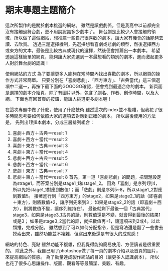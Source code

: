 <h1>期末專題主題簡介</h1>
這次所製作的是關於劇本挑選的網站。
雖然是讀戲劇係，但是我高中以前都完全沒有接觸過舞台劇，更不用說認識多少劇本了。
舞台劇是比較少人會接觸的領域，所以做了這個網站，想推薦一些自己很喜歡的劇本，讓大家有機會的話能夠去讀、去欣賞。
透過三題選擇機制，先選擇想看喜劇或悲劇的類型，然後選擇西方或東方的文本，最後是比較古典或現代的選擇，然後便會推薦出一本劇本。
希望透過這樣簡單的網頁，能夠讓大家先選到一本最想看的類別的劇本，進而激起更多人對於舞台劇的認識！


使用網站的方式
為了要讓更多人能夠在短時間內找出喜歡的劇本，所以網頁的操作方式非常簡單。
只要分別在「喜劇悲劇」、「西方東方」、「古典當代」這三個選項中二選一，再按下最下面的GOGOGO確認，便會找到最適合你的劇本。
新頁面是選擇的劇本介紹頁，除了有圖片以外，包含了劇名、作者、創作時間，以及大綱。
下面也有回首頁的按鈕，能讓人挑選更多劇本喔！


在這次專題中做了什麼，使用了什麼技術
雖然這次的index並不複雜，但我花了很多時間思考要如何依照大家的選項去對應到正確的劇本。
所以最後使用的方法是，
先列出1到8本劇本，分成三層排列組合：
1. 喜劇＋西方＋古典＝result 1
2. 喜劇＋西方＋當代＝result 2
3. 喜劇＋東方＋古典＝result 3
4. 喜劇＋東方＋當代＝result 4
5. 悲劇＋西方＋古典＝result 5
6. 悲劇＋西方＋當代＝result 6
7. 悲劇＋東方＋古典＝result 7
8. 悲劇＋東方＋當代＝result 8
首先，第一道「喜劇悲劇」的問題，把問題設定為strage1，而答案分別是stage1_1和stage1_2。
因為「喜劇」是序列1到4，所以先把stage1_1對應到數值1；而「悲劇」則是序列5~8，所以stage1_2對應到數值5。
接著進行到「西方東方」的stage2，如果是stage2_1的話（即喜劇＋東方），則將數值+2，讓序列先來到3；
如果是stage2_2的話（即喜劇＋西方），則將數值不變，讓序列維持在1。
最後就剩下最後一個「古典當代」stage3，如果是stage3_1古典的話，則數值還是不變，就會得到最後的結果1或是3；
如果是stage3_2當代的話，就把數值再+1，讓選項來到2或4。以此類推，完成分配。
雖然想到了可以如何分配指令，但是寫法還是翻了一些書去摸索出來，雖然功能並不複雜，但寫出來後還是有很大的成就感！


網站的特色、亮點
雖然功能不複雜，但我覺得能夠簡易使用、方便讀者是很重要的。
除此之外，我自己用了photoshop做了每一頁的劇本介紹以及首頁的圖片，來提高網站的質感。
為了勁量達成製作網站的目的（讓更多人認識劇本），
所以也花了很多心思讓操作、版面、觀看等等最簡潔、美觀、有趣。
